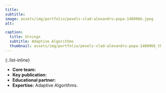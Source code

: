 ```yaml
---
title: 
subtitle: 
image: assets/img/portfolio/pexels-vlad-alexandru-popa-1480966.jpeg
alt:

caption:
  title: Urnings
  subtitle: Adaptive Algorithms
  thumbnail: assets/img/portfolio/pexels-vlad-alexandru-popa-1480966_thumbnail.jpg
---
```



{:.list-inline}
- **Core team:** 
- **Key publication:** 
- **Educational partner:** 
- **Expertise:** Adaptive Algorithms.
